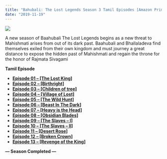 ```yaml
---
title: "Bahubali: The Lost Legends Season 3 Tamil Episodes [Amazon Prime Tamil]"
date: "2019-11-19"
---
```


[![](https://1.bp.blogspot.com/-tvLWxQnURDw/XdQQReDGJbI/AAAAAAAAA14/hHnilFqWdY4hosOPP1WX3c2Thd-euL81gCLcBGAsYHQ/s1600/de5dc343-46b0-4082-9c17-39ec6c129a0e-1cf5afb8-32ed-408e-94f7-69dc6b2056cc_RGB_SD._RI_VQrLboWnoXYEkPkY6VVNtrxYN0fiqUQ_TTW_.jpg)](https://1.bp.blogspot.com/-tvLWxQnURDw/XdQQReDGJbI/AAAAAAAAA14/hHnilFqWdY4hosOPP1WX3c2Thd-euL81gCLcBGAsYHQ/s1600/de5dc343-46b0-4082-9c17-39ec6c129a0e-1cf5afb8-32ed-408e-94f7-69dc6b2056cc_RGB_SD._RI_VQrLboWnoXYEkPkY6VVNtrxYN0fiqUQ_TTW_.jpg)

A new season of Baahubali The Lost Legends begins as a new threat to Mahishmati arises from out of its dark past. Baahubali and Bhallaladeva find themselves exiled from their own kingdom and must journey a great distance to expose the hidden past of Mahishmati and regain the throne for the honor of Rajmata Sivagami

**Tamil Episode**

- **[Episode 01 – \[The Lost King\]](https://drive.google.com/open?id=1MUiFkGgLVkm2mzYXiPM2qo5oEt-pLd2v)**
- **[Episode 02 – \[Birthright\]](https://drive.google.com/open?id=1W912F1vhJOq9Ju8w0C3OGBc8WJB3hwHa)**
- **[Episode 03 – \[Children of tree\]](https://drive.google.com/open?id=12Y6bGkcLibYQkJW_Dw-JNUsGA00YkKbx)**
- **[Episode 04 – \[Village of Lost\]](https://drive.google.com/open?id=1YJLzqU1hVfbYTIl2CGIzkaTfmcQV2eWG)**
- **[Episode 05 – \[The Wild Hunt\]](https://drive.google.com/open?id=12b9pQEdMHKg9IHq79edBeqgHlek5N5J9)**
- **[Episode 06 – \[Beast In The Dark\]](https://drive.google.com/open?id=18b4Kz1RVmB7ZTRPQuIY0CtQeQju-9YXH)**
- **[Episode 07 – \[Heavy is the Head\]](https://drive.google.com/open?id=161OtnRlM0AbeVA8kk9vlIeWvLOD-k6hj)**
- **[Episode 08 – \[Obsidian Blades\]](https://drive.google.com/open?id=18_ptE48_5K795zJ3P1l0akPnPVnEqg3_)**
- **[Episode 09 – \[The Slaves – I\]](https://drive.google.com/open?id=1Ifj0d2_YulCMHTvfn89d2VGXHerO9K_r)**
- **[Episode 10 – \[The Slaves – II\]](https://drive.google.com/open?id=1IzRirTy644tpszNjrG06ANSmMTTs78Fs)**
- **[Episode 11 – \[Desert Rose\]](https://drive.google.com/open?id=1xRZcQLCZvLZkOTQd2cHmUVE1q7PbYRB_)**
- **[Episode 12 – \[Broken Crown\]](https://drive.google.com/open?id=1yjkzoZ-3cGTdQySP6dN5Fym8co0sleax)**
- **[Episode 13 – \[Revenge of the King\]](https://drive.google.com/open?id=1UIk8BIHaK-HE43Wy5wRJk_CCQq5ismVe)** 

**— Season Completed —**
